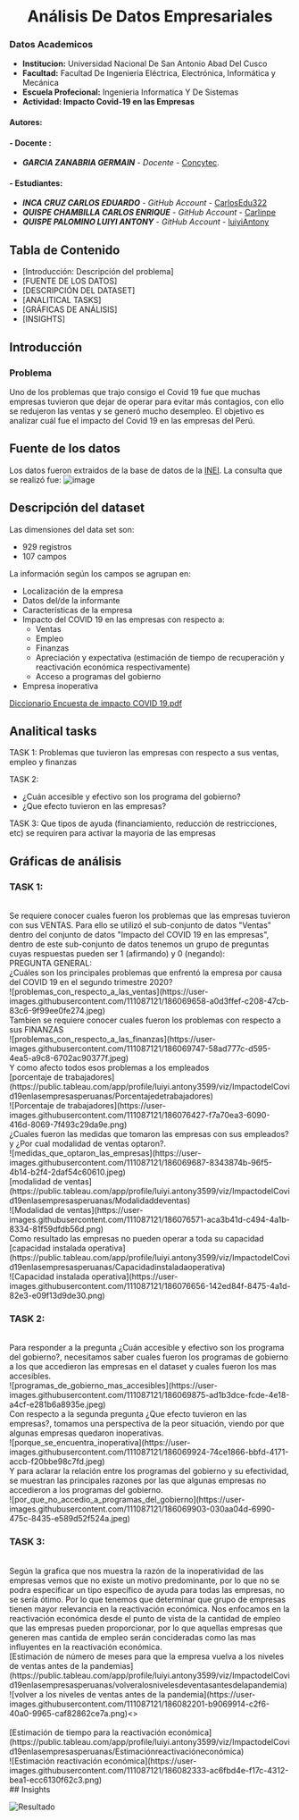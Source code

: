 # **<center>Análisis De Datos Empresariales </center>**

### Datos Academicos
  - **Institucion:** Universidad Nacional De San Antonio Abad Del Cusco
  - **Facultad:** Facultad De Ingenieria Eléctrica, Electrónica, Informática y Mecánica
  - **Escuela Profecional:** Ingenieria Informatica Y De Sistemas
  - **Actividad: Impacto Covid-19 en las Empresas**


  #### Autores:
  #### - Docente :
  - **_GARCIA ZANABRIA GERMAIN_** - _Docente_ - [Concytec](https://ctivitae.concytec.gob.pe/appDirectorioCTI/VerDatosInvestigador.do?id_investigador=34979).
  #### - Estudiantes:
  - **_INCA CRUZ CARLOS EDUARDO_** - _GitHub Account_ - [CarlosEdu322](https://github.com/CarlosEdu322)
  - **_QUISPE CHAMBILLA CARLOS ENRIQUE_** - _GitHub Account_ - [Carlinpe](https://github.com/Carlinpe)
  - **_QUISPE PALOMINO LUIYI ANTONY_** - _GitHub Account_ - [luiyiAntony](https://github.com/luiyiAntony)


## Tabla de Contenido
- [Introducción: Descripción del problema]
- [FUENTE DE LOS DATOS]
- [DESCRIPCIÓN DEL DATASET]
- [ANALITICAL TASKS]
- [GRÁFICAS DE ANÁLISIS]
- [INSIGHTS]

## Introducción
### Problema
Uno de los problemas que trajo consigo el Covid 19 fue que muchas empresas tuvieron que dejar de operar para evitar más contagios, con ello se redujeron las ventas y se generó mucho desempleo.
El objetivo es analizar cuál fue el impacto del Covid 19 en las empresas del Perú.

## Fuente de los datos
Los datos fueron extraidos de la base de datos de la [INEI](http://iinei.inei.gob.pe/microdatos/). La consulta que se realizó fue:
![image](https://user-images.githubusercontent.com/111087121/186062413-a5b363cd-871c-4544-bb1b-f7bb5e9a7d38.png)

## Descripción del dataset
Las dimensiones del data set son:
- 929 registros
- 107 campos

La información según los campos se agrupan en:
- Localización de la empresa
- Datos del/de la informante
- Características de la empresa
- Impacto del COVID 19 en las empresas con respecto a:
  - Ventas
  - Empleo
  - Finanzas
  - Apreciación y expectativa (estimación de tiempo de recuperación y reactivación económica respectivamente)
  - Acceso a programas del gobierno
- Empresa inoperativa

[Diccionario Encuesta de impacto COVID 19.pdf](https://github.com/Carlinpe/Impacto_Covid19_Empresas/files/9399170/Diccionario.Encuesta.de.impacto.COVID.19.pdf)

## Analitical tasks
TASK 1:
Problemas que tuvieron las empresas con respecto a sus ventas, empleo y finanzas

TASK 2:
- ¿Cuán accesible y efectivo son los programa del gobierno? 
- ¿Que efecto tuvieron en las empresas?

TASK 3:
Que tipos de ayuda (financiamiento, reducción de restricciones, etc) se requiren para activar la mayoria de las empresas

## Gráficas de análisis
### TASK 1:
<br>
Se requiere conocer cuales fueron los problemas que las empresas tuvieron con sus VENTAS.
Para ello se utilizó el sub-conjunto de datos "Ventas" dentro del conjunto de datos "Impacto del COVID 19 en las empresas", dentro de este sub-conjunto de datos tenemos un grupo de preguntas cuyas respuestas pueden ser 1 (afirmando) y 0 (negando):
<br>
PREGUNTA GENERAL: 
<br>
¿Cuáles son los principales problemas que enfrentó la empresa por causa del COVID 19 en el segundo trimestre 2020?
<br>
![problemas_con_respecto_a_las_ventas](https://user-images.githubusercontent.com/111087121/186069658-a0d3ffef-c208-47cb-83c6-9f99ee0fe274.jpeg)
<br>
Tambien se requiere conocer cuales fueron los problemas con respecto a sus FINANZAS
<br>
![problemas_con_respecto_a_las_finanzas](https://user-images.githubusercontent.com/111087121/186069747-58ad777c-d595-4ea5-a9c8-6702ac90377f.jpeg)
<br>
Y como afecto todos esos problemas a los empleados
<br>
[porcentaje de trabajadores](https://public.tableau.com/app/profile/luiyi.antony3599/viz/ImpactodelCovid19enlasempresasperuanas/Porcentajedetrabajadores)
<br>
![Porcentaje de trabajadores](https://user-images.githubusercontent.com/111087121/186076427-f7a70ea3-6090-416d-8069-7f493c29da9e.png)
<br>
¿Cuales fueron las medidas que tomaron las empresas con sus empleados? y ¿Por cual modalidad de ventas optaron?.
<br>
![medidas_que_optaron_las_empresas](https://user-images.githubusercontent.com/111087121/186069687-8343874b-96f5-4b14-b2f4-2daf54c60610.jpeg)
<br>
[modalidad de ventas](https://public.tableau.com/app/profile/luiyi.antony3599/viz/ImpactodelCovid19enlasempresasperuanas/Modalidaddeventas)
<br>
![Modalidad de ventas](https://user-images.githubusercontent.com/111087121/186076571-aca3b41d-c494-4a1b-8334-81f59dfdb56d.png)
<br>
Como resultado las empresas no pueden operar a toda su capacidad
<br>
[capacidad instalada operativa](https://public.tableau.com/app/profile/luiyi.antony3599/viz/ImpactodelCovid19enlasempresasperuanas/Capacidadinstaladaoperativa)
<br>
![Capacidad instalada operativa](https://user-images.githubusercontent.com/111087121/186076656-142ed84f-8475-4a1d-82e3-e09f13d9de30.png)

### TASK 2:
<br>
Para responder a la pregunta ¿Cuán accesible y efectivo son los programa del gobierno?, necesitamos saber cuales fueron los programas de gobierno a los que accedieron las empresas en el dataset y cuales fueron los mas accesibles.
<br>
![programas_de_gobierno_mas_accesibles](https://user-images.githubusercontent.com/111087121/186069875-ad1b3dce-fcde-4e18-a4cf-e281b6a8935e.jpeg)
<br>
Con respecto a la segunda pregunta ¿Que efecto tuvieron en las empresas?, tomamos una perspectiva de la peor situación, viendo por que algunas empresas quedaron inoperativas.
<br>
![porque_se_encuentra_inoperativa](https://user-images.githubusercontent.com/111087121/186069924-74ce1866-bbfd-4171-accb-f20bbe98c7fd.jpeg)
<br>
Y para aclarar la relación entre los programas del gobierno y su efectividad, se muestran las principales razones por las que algunas empresas no accedieron a los programas del gobierno.
<br>
![por_que_no_accedio_a_programas_del_gobierno](https://user-images.githubusercontent.com/111087121/186069903-030aa04d-6990-475c-8435-e589d52f524a.jpeg)
<br>

### TASK 3:
<br>
Según la grafica que nos muestra la razón de la inoperatividad de las empresas vemos que no existe un motivo predominante, por lo que no se podra especificar un tipo específico de ayuda para todas las empresas, no se sería ótimo. Por lo que tenemos que determinar que grupo de empresas tienen mayor relevancia en la reactivación económica. Nos enfocamos en la reactivación económica desde el punto de vista de la cantidad de empleo que las empresas pueden proporcionar, por lo que aquellas empresas que generen mas cantida de empleo serán concideradas como las mas influyentes en la reactivación económica.
<br>
[Estimación de número de meses para que la empresa vuelva a los niveles de ventas antes de la pandemias](https://public.tableau.com/app/profile/luiyi.antony3599/viz/ImpactodelCovid19enlasempresasperuanas/volveralosnivelesdeventasantesdelapandemia)
<br>
![volver a los niveles de ventas antes de la pandemia](https://user-images.githubusercontent.com/111087121/186082201-b9069914-c2f6-40a0-9965-caf82862ce7a.png)<>
<br>

<br>
[Estimación de tiempo para la reactivación económica](https://public.tableau.com/app/profile/luiyi.antony3599/viz/ImpactodelCovid19enlasempresasperuanas/Estimaciónreactivacióneconómica)
<br>
![Estimación reactivación económica](https://user-images.githubusercontent.com/111087121/186082333-ac6fbd4e-f17c-4312-bea1-ecc6130f62c3.png)
<br>
## Insights




![Resultado](./SistemadeTutoria_Images/Cronograma.png)
